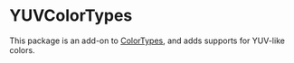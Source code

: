 # YUVColorTypes

This package is an add-on to [ColorTypes](https://github.com/JuliaGraphics/ColorTypes.jl),
and adds supports for YUV-like colors.